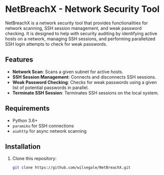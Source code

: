 # NetBreachX - Network Security Tool

NetBreachX is a network security tool that provides functionalities for network scanning, SSH session management, and weak password checking. It is designed to help with security auditing by identifying active hosts on a network, managing SSH sessions, and performing parallelized SSH login attempts to check for weak passwords.

## Features
- **Network Scan**: Scans a given subnet for active hosts.
- **SSH Session Management**: Connects and disconnects SSH sessions.
- **Weak Password Checking**: Checks for weak passwords using a given list of potential passwords in parallel.
- **Terminate SSH Session**: Terminates SSH sessions on the local system.

## Requirements
- Python 3.6+
- `paramiko` for SSH connections
- `aiohttp` for async network scanning

## Installation
1. Clone this repository:
   ```bash
   git clone https://github.com/wilsegale/NetBreachX.git

